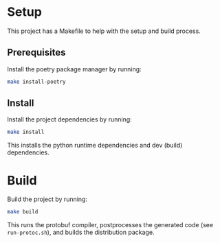 # Setup

This project has a Makefile to help with the setup and build process.

## Prerequisites

Install the poetry package manager by running:

```bash
make install-poetry
```

## Install

Install the project dependencies by running:

```bash
make install
```

This installs the python runtime dependencies and dev (build) dependencies.

# Build

Build the project by running:

```bash
make build
```

This runs the protobuf compiler, postprocesses the generated code (see `run-protoc.sh`), and builds the distribution package.
